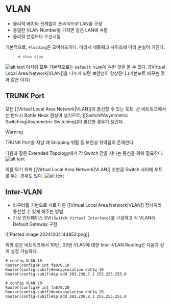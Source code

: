 # VLAN

- 물리적 배치와 관계없이 *논리적으로* LAN을 구성
- 동일한 VLAN Number를 가지면 같은 LAN에 속함
- 물리적 연결보다 우선시됨

기본적으로, `Flooding`은 오버헤드이다. 따라서 네트워크 사이즈에 따라 손실이 커진다.

> `# show vlan`

![alt text](show-vlan.png)
이처럼 모두 기본적으로는 `Default VLAN`에 속한 것을 볼 수 있다.
[[Virtual Local Area Network|VLAN]]을 나누게 되면 보안성이 향상된다.(기본포트 바꾸는 것과 같은 이치)
## TRUNK Port
모든 [[Virtual Local Area Network|VLAN]]이 통신할 수 있는 포트.
큰 네트워크에서는 반드시 Bottle Neck 현상이 생기므로, [[Switch#Asymmetric Switching|Asymmetric Switching]]이 필요한 경우가 생긴다.

> [!warning] 
> TRUNK Port를 지날 때 Snipping 위험 등 보안상 취약점이 존재한다.

다음과 같은 Extended Topology에서 각 Switch 간을 지나는 통신을 위해 필요하다.
![alt text](vlan-top.png)

이를 막기 위해 [[Virtual Local Area Network|VLAN]] 수만큼 Switch 사이에 포트를 두는 경우도 있다.
![alt text](trunk.png)
## Inter-VLAN
- 라우터를 기반으로 서로 다른 [[Virtual Local Area Network|VLAN]] 장치끼리 통신할 수 있게 해주는 방법
- 가상 인터페이스 SVI`(Switch Virtual Interface)`를 구성하고 각 VLAN에 Default Gateway 구현

![[Pasted image 20241204144952.png]]

위와 같은 네트워크에서 10번 , 20번 VLAN에 대한 Inter-VLAN Routing은 다음과 같이 설정 가능하다.
```router
# config VLAN 10
Router(config)# int fa0/0.10
Router(config-subif)#encapsulation dot1q 10
Router(config-subif)#ip add 203.230.7.1 255.255.255.0

# config VLAN 20
Router(config)# int fa0/0.20
Router(config-subif)#encapsulation dot1q 20
Router(config-subif)#ip add 203.230.8.1 255.255.255.0
```

 

